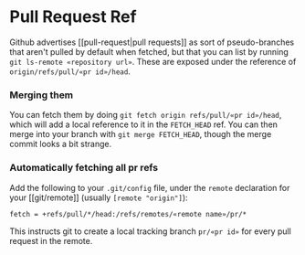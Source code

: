 # Pull Request Ref
Github advertises [[pull-request|pull requests]] as sort of pseudo-branches that aren't pulled by default when fetched, but that you can list by running `git ls-remote «repository url»`. These are exposed under the reference of `origin/refs/pull/«pr id»/head`.

### Merging them
You can fetch them by doing `git fetch origin refs/pull/«pr id»/head`, which will add a local reference to it in the `FETCH_HEAD` ref. You can then merge into your branch with `git merge FETCH_HEAD`, though the merge commit looks a bit strange.

### Automatically fetching all pr refs
Add the following to your `.git/config` file, under the `remote` declaration for your [[git/remote]] (usually `[remote "origin"]`):

```
fetch = +refs/pull/*/head:/refs/remotes/«remote name»/pr/*
```

This instructs git to create a local tracking branch `pr/«pr id»` for every pull request in the remote.
